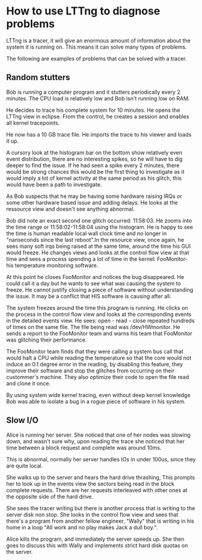 # How to use LTTng to diagnose problems

LTTng is a tracer, it will give an enormous amount of information about the system it is running on. This means it can solve many types of problems.

The following are examples of problems that can be solved with a tracer.

## Random stutters

Bob is running a computer program and it stutters periodically every 2 minutes. The CPU load is relatively low and Bob isn't running low on RAM.

He decides to trace his complete system for 10 minutes. He opens the LTTng view in eclipse. From the control, he creates a session and enables all kernel tracepoints.

He now has a 10 GB trace file. He imports the trace to his viewer and loads it up.

A cursory look at the histogram bar on the bottom show relatively even event distribution, there are no interesting spikes, so he will have to dig deeper to find the issue. If he had seen a spike every 2 minutes, there would be strong chances this would be the first thing to investigate as it would imply a lot of kernel activity at the same period as his glitch, this would have been a path to investigate.

As Bob suspects that he may be having some hardware raising IRQs or some other hardware based issue and adding delays. He looks at the ressource view and doesn't see anything abnormal.

Bob did note an exact second one glitch occurred: 11:58:03. He zooms into the time range or 11:58:02-11:58:04 using the histogram. He is happy to see the time is human readable local wall clock time and no longer in "nanseconds since the last reboot".In the resource view, once again, he sees many soft irqs being raised at the same time, around the time his GUI would freeze. He changes views and looks at the control flow view at that time and sees a process spending a lot of time in the kernel: FooMonitor- his temperature monitoring software.

At this point he closes FooMonitor and notices the bug disappeared. He could call it a day but he wants to see what was causing the system to freeze. He cannot justify closing a piece of software without understanding the issue. It may be a conflict that HIS software is causing after all.

The system freezes around the time this program is running. He clicks on the process in the control flow view and looks at the corresponding events in the detailed events view. He sees: open - read - close repeated hundreds of times on the same file. The file being read was /dev/HWmonitor. He sends a report to the FooMonitor team and warns his team that FooMonitor was glitching their performance.

The FooMonitor team finds that they were calling a system bus call that would halt a CPU while reading the temperature so that the core would not induce an 0.1 degree error in the reading, by disabling this feature, they improve their software and stop the glitches from occurring on their custommer's machine. They also optimize their code to open the file read and clone it once.

By using system wide kernel tracing, even without deep kernel knowledge Bob was able to isolate a bug in a rogue piece of software in his system.

## Slow I/O

Alice is running her server. She noticed that one of her nodes was slowing down, and wasn't sure why, upon reading the trace she noticed that her time between a block request and complete was around 10ms.

This is abnormal, normally her server handles IOs in under 100us, since they are quite local.

She walks up to the server and hears the hard drive thrashing, This prompts her to look up in the events view the sectors being read in the block complete requests. There are her requests interleaved with other ones at the opposite side of the hard drive.

She sees the tracer writing but there is another process that is writing to the server disk non stop. She looks in the control flow view and sees that there's a program from another fellow engineer, "Wally" that is writing in his home in a loop "All work and no play makes Jack a dull boy.".

Alice kills the program, and immediately the server speeds up. She then goes to discuss this with Wally and implements strict hard disk quotas on the server.